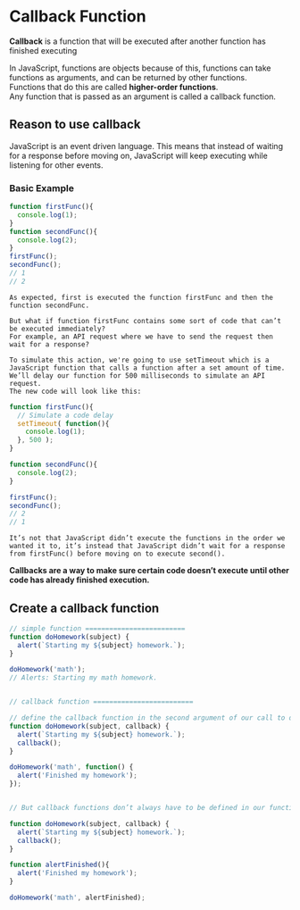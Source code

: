 # Callback Function

**Callback** is a function that will be executed after another function has finished executing

In JavaScript, functions are objects because of this, functions can take functions as arguments, and can be returned by other functions.  
Functions that do this are called **higher-order functions**.   
Any function that is passed as an argument is called a callback function.


## Reason to use callback

JavaScript is an event driven language. This means that instead of waiting for a response before moving on, JavaScript will keep executing while listening for other events. 

### Basic Example

```javascript
function firstFunc(){
  console.log(1);
}
function secondFunc(){
  console.log(2);
}
firstFunc();
secondFunc();
// 1
// 2
```

```
As expected, first is executed the function firstFunc and then the function secondFunc.

But what if function firstFunc contains some sort of code that can’t be executed immediately? 
For example, an API request where we have to send the request then wait for a response? 

To simulate this action, we're going to use setTimeout which is a JavaScript function that calls a function after a set amount of time. We’ll delay our function for 500 milliseconds to simulate an API request.  
The new code will look like this:
```

```javascript
function firstFunc(){
  // Simulate a code delay
  setTimeout( function(){
    console.log(1);
  }, 500 );
}

function secondFunc(){
  console.log(2);
}

firstFunc();
secondFunc();
// 2
// 1
```

```
It’s not that JavaScript didn’t execute the functions in the order we wanted it to, it’s instead that JavaScript didn’t wait for a response from firstFunc() before moving on to execute second().
```

**Callbacks are a way to make sure certain code doesn’t execute until other code has already finished execution.**

## Create a callback function

```javascript
// simple function =========================
function doHomework(subject) {
  alert(`Starting my ${subject} homework.`);
}

doHomework('math');
// Alerts: Starting my math homework.


// callback function =========================

// define the callback function in the second argument of our call to doHomework()
function doHomework(subject, callback) {
  alert(`Starting my ${subject} homework.`);
  callback();
}

doHomework('math', function() {
  alert('Finished my homework');
});


// But callback functions don’t always have to be defined in our function call. They can be defined elsewhere in the code like this:

function doHomework(subject, callback) {
  alert(`Starting my ${subject} homework.`);
  callback();
}

function alertFinished(){
  alert('Finished my homework');
}

doHomework('math', alertFinished);

```
